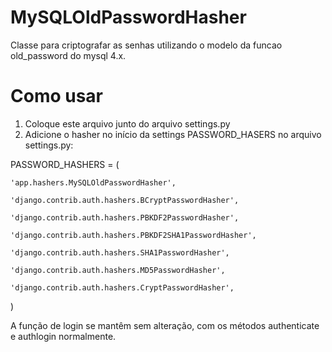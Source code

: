 MySQLOldPasswordHasher
======================

Classe para criptografar as senhas utilizando o modelo da funcao old_password do mysql 4.x.

Como usar
======================

1. Coloque este arquivo junto do arquivo settings.py
2. Adicione o hasher  no início da settings PASSWORD_HASERS no arquivo settings.py:


PASSWORD_HASHERS = (

    'app.hashers.MySQLOldPasswordHasher',
    
    'django.contrib.auth.hashers.BCryptPasswordHasher',
    
    'django.contrib.auth.hashers.PBKDF2PasswordHasher',
    
    'django.contrib.auth.hashers.PBKDF2SHA1PasswordHasher',
    
    'django.contrib.auth.hashers.SHA1PasswordHasher',
    
    'django.contrib.auth.hashers.MD5PasswordHasher',
    
    'django.contrib.auth.hashers.CryptPasswordHasher',
    
)


A função de login se mantêm sem alteração, com os métodos authenticate e authlogin normalmente.


